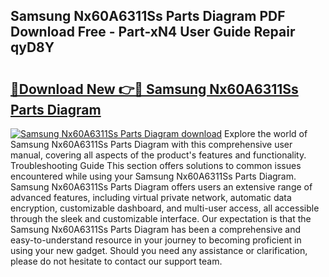 ## Samsung Nx60A6311Ss Parts Diagram PDF Download Free - Part-xN4 User Guide Repair qyD8Y

# <h2><a href="http://dfqu0bd.blite.top/?on=Samsung+Nx60A6311Ss+Parts+Diagram">🔗Download New 👉🔴 Samsung Nx60A6311Ss Parts Diagram</a></h2>

[![Samsung Nx60A6311Ss Parts Diagram download](https://i.imgur.com/lujVjoI.png)](http://dfqu0bd.blite.top/?on=Samsung+Nx60A6311Ss+Parts+Diagram)
Explore the world of Samsung Nx60A6311Ss Parts Diagram with this comprehensive user manual, covering all aspects of the product's features and functionality. Troubleshooting Guide This section offers solutions to common issues encountered while using your Samsung Nx60A6311Ss Parts Diagram. Samsung Nx60A6311Ss Parts Diagram offers users an extensive range of advanced features, including virtual private network, automatic data encryption, customizable dashboard, and multi-user access, all accessible through the sleek and customizable interface. Our expectation is that the Samsung Nx60A6311Ss Parts Diagram has been a comprehensive and easy-to-understand resource in your journey to becoming proficient in using your new gadget. Should you need any assistance or clarification, please do not hesitate to contact our support team.
